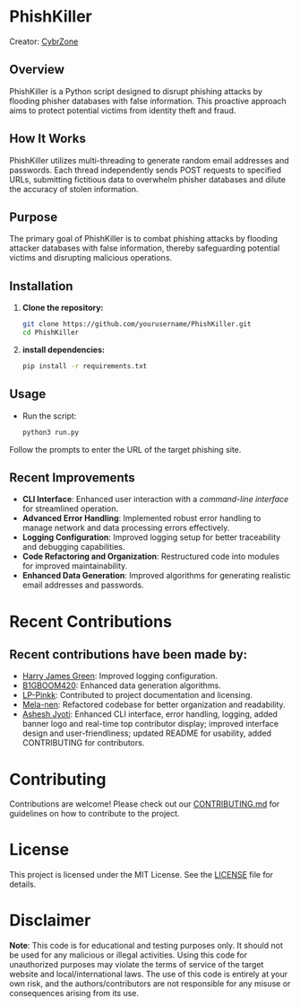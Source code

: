# PhishKiller
Creator: [CybrZone](https://github.com/CybrZone)

## Overview

PhishKiller is a Python script designed to disrupt phishing attacks by flooding phisher databases with false information. This proactive approach aims to protect potential victims from identity theft and fraud.

## How It Works

PhishKiller utilizes multi-threading to generate random email addresses and passwords. Each thread independently sends POST requests to specified URLs, submitting fictitious data to overwhelm phisher databases and dilute the accuracy of stolen information.

## Purpose

The primary goal of PhishKiller is to combat phishing attacks by flooding attacker databases with false information, thereby safeguarding potential victims and disrupting malicious operations.

## Installation

1. **Clone the repository:**
   ```bash
   git clone https://github.com/yourusername/PhishKiller.git
   cd PhishKiller
2. **install dependencies:**

    ```bash
    pip install -r requirements.txt

## Usage

+ Run the script:

    ```bash
    python3 run.py
    
Follow the prompts to enter the URL of the target phishing site.

## Recent Improvements

+ **CLI Interface**: Enhanced user interaction with a *command-line interface* for streamlined operation.
+ **Advanced Error Handling**: Implemented robust error handling to manage network and data processing errors effectively.
+ **Logging Configuration**: Improved logging setup for better traceability and debugging capabilities.
+ **Code Refactoring and Organization**: Restructured code into modules for improved maintainability.
+ **Enhanced Data Generation**: Improved algorithms for generating realistic email addresses and passwords.

# Recent Contributions

## Recent contributions have been made by:

+ [Harry James Green](https://github.com/HarryJamesGreen): Improved logging configuration.
+ [B1GBOOM420](https://github.com/B1GBOOM420): Enhanced data generation algorithms.
+ [LP-Pinkk](https://github.com/lp-pinkk): Contributed to project documentation and licensing.
+ [Mela-nen](https://github.com/lp-pinkk): Refactored codebase for better organization and readability.
+ [Ashesh Jyoti](https://github.com/asheshjyotii): Enhanced CLI interface, error handling, logging, added banner logo and real-time top contributor display; improved interface design and user-friendliness; updated README for usability, added CONTRIBUTING for contributors.

# Contributing
Contributions are welcome! Please check out our [CONTRIBUTING.md](https://github.com/CybrZone/phishkiller/blob/main/CONTRIBUTING) for guidelines on how to contribute to the project.

# License

This project is licensed under the MIT License. See the [LICENSE](https://github.com/CybrZone/phishkiller/blob/main/LICENSE) file for details.

# Disclaimer

**Note**: This code is for educational and testing purposes only. It should not be used for any malicious or illegal activities. Using this code for unauthorized purposes may violate the terms of service of the target website and local/international laws. The use of this code is entirely at your own risk, and the authors/contributors are not responsible for any misuse or consequences arising from its use.